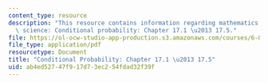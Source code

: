 ```yaml
---
content_type: resource
description: "This resource contains information regarding mathematics for computer\
  \ science: Conditional probability: Chapter 17.1 \u2013 17.5."
file: https://ol-ocw-studio-app-production.s3.amazonaws.com/courses/6-042j-mathematics-for-computer-science-spring-2015/ab4ed52747f917d73ec254fdad32f39f_MIT6_042JS15_Session29.pdf
file_type: application/pdf
resourcetype: Document
title: "Conditional Probability: Chapter 17.1 \u2013 17.5"
uid: ab4ed527-47f9-17d7-3ec2-54fdad32f39f
---
```


